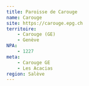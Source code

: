 ```yaml
---
title: Paroisse de Carouge
name: Carouge
site: https://carouge.epg.ch
territoire:
    - Carouge (GE)
    - Genève
NPA:
    - 1227
meta:
    - Carouge GE
    - Les Acacias
region: Salève
---
```

